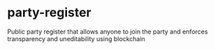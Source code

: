 # party-register
Public party register that allows anyone to join the party and enforces transparency and uneditability using blockchain
